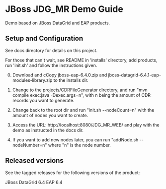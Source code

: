 JBoss JDG_MR Demo Guide
============================================================
Demo based on JBoss DataGrid and EAP products.

Setup and Configuration
-----------------------
See docs directory for details on this project.

For those that can't wait, see README in 'installs' directory, add products, 
run 'init.sh' and follow the instructions given.

0) Download and cCopy jboss-eap-6.4.0.zip and jboss-datagrid-6.4.1-eap-modules-library.zip to the installs dir.

1) Change to the projects/CDRFileGenerator directory, and run "mvn compile exec:java -Dexec.args=n", with n being the amount of CDR records you want to generate.

2) Change back to the root dir and run "init.sh --nodeCount=n" with the amount of nodes you want to create.

3) Access the URL: http://localhost:8080/JDG_MR_WEB/ and play with the demo as instructed in the docs dir.

4) If you want to add new nodes later, you can run "addNode.sh --nodeNumber=n" where "n" is the node number.

Released versions
-----------------
See the tagged releases for the following versions of the product:

JBoss DataGrid 6.4
EAP 6.4
